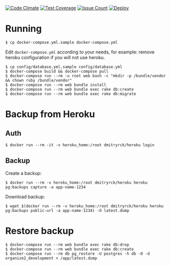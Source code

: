 [![Code Climate](https://codeclimate.com/github/dmitryrck/organize2/badges/gpa.svg)](https://codeclimate.com/github/dmitryrck/organize2)
[![Test Coverage](https://codeclimate.com/github/dmitryrck/organize2/badges/coverage.svg)](https://codeclimate.com/github/dmitryrck/organize2/coverage)
[![Issue Count](https://codeclimate.com/github/dmitryrck/organize2/badges/issue_count.svg)](https://codeclimate.com/github/dmitryrck/organize2)
[![Deploy](https://www.herokucdn.com/deploy/button.svg)](https://heroku.com/deploy)

# Running

```terminal
$ cp docker-compose.yml.sample docker-compose.yml
```

Edit `docker-compose.yml` according to your needs, for example: remove heroku
configuration if you will not use heroku.

```terminal
$ cp config/database.yml.sample config/database.yml
$ docker-compose build && docker-compose pull
$ docker-compose run --rm -u root web bash -c "mkdir -p /bundle/vendor && chown ruby /bundle/vendor"
$ docker-compose run --rm web bundle install
$ docker-compose run --rm web bundle exec rake db:create
$ docker-compose run --rm web bundle exec rake db:migrate
```

# Backup from Heroku

## Auth

```terminal
$ docker run --rm -it -v heroku_home:/root dmitryrck/heroku login
```

## Backup

Create a backup:

```terminal
$ docker run --rm -v heroku_home:/root dmitryrck/heroku heroku pg:backups capture -a app-name-1234
```

Download backup:

```terminal
$ wget $(docker run --rm -v heroku_home:/root dmitryrck/heroku heroku pg:backups public-url -a app-name-1234) -O latest.dump
```

# Restore backup

```terminal
$ docker-compose run --rm web bundle exec rake db:drop
$ docker-compose run --rm web bundle exec rake db:create
$ docker-compose run --rm db pg_restore -U postgres -h db -O -d organize2_development < /app/latest.dump
```
